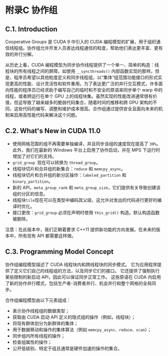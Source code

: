 # 附录C 协作组

## C.1. Introduction

Cooperative Groups 是 CUDA 9 中引入的 CUDA 编程模型的扩展，用于组织通信线程组。协作组允许开发人员表达线程通信的粒度，帮助他们表达更丰富、更有效的并行分解。

从历史上看，CUDA 编程模型为同步协作线程提供了一个单一、简单的构造：线程块的所有线程之间的屏障，如使用 `__syncthreads()` 内部函数实现的那样。但是，程序员希望以其他粒度定义和同步线程组，以“集体”组范围功能接口的形式实现更高的性能、设计灵活性和软件重用。为了表达更广泛的并行交互模式，许多面向性能的程序员已经求助于编写自己的临时和不安全的原语来同步单个 warp 中的线程，或者跨运行在单个 GPU 上的线程块集。虽然实现的性能改进通常很有价值，但这导致了越来越多的脆弱代码集合，随着时间的推移和跨 GPU 架构的不同，这些代码的编写、调整和维护成本很高。合作组通过提供安全且面向未来的机制来启用高性能代码来解决这个问题。

## C.2. What's New in CUDA 11.0

* 使用网格范围的组不再需要单独编译，并且同步该组的速度现在提高了 `30%`。此外，我们在最新的 Windows 平台上启用了协作启动，并在 MPS 下运行时增加了对它们的支持。
* `grid_group `现在可以转换为 `thread_group`。
* 线程块切片和合并组的新集合：`reduce` 和 `memcpy_async`。
* 线程块切片和合并组的新分区操作：`labeled_pa​​rtition` 和 `binary_partition`。
* 新的 API，`meta_group_rank` 和 `meta_group_size`，它们提供有关导致创建该组的分区的信息。
* 线程块`tile`现在可以在类型中编码其父级，这允许对发出的代码进行更好的编译时优化。
* 接口更改：`grid_group` 必须在声明时使用 `this_grid()` 构造。默认构造函数被删除。
  

注意：在此版本中，我们正朝着要求 C++11 提供新功能的方向发展。在未来的版本中，所有现有 API 都需要这样做。

## C.3. Programming Model Concept
协作组编程模型描述了 CUDA 线程块内和跨线程块的同步模式。 它为应用程序提供了定义它们自己的线程组的方法，以及同步它们的接口。 它还提供了强制执行某些限制的新启动 API，因此可以保证同步正常工作。 这些原语在 CUDA 内启用了新的协作并行模式，包括生产者-消费者并行、机会并行和整个网格的全局同步。

合作组编程模型由以下元素组成：
* 表示协作线程组的数据类型；
* 获取由 CUDA 启动 API 定义的隐式组的操作（例如，线程块）；
* 将现有群体划分为新群体的集体；
* 用于数据移动和操作的集体算法（例如 `memcpy_async、reduce、scan`）；
* 同步组内所有线程的操作；
* 检查组属性的操作；
* 公开低级别、特定于组且通常是硬件加速的操作的集合。







